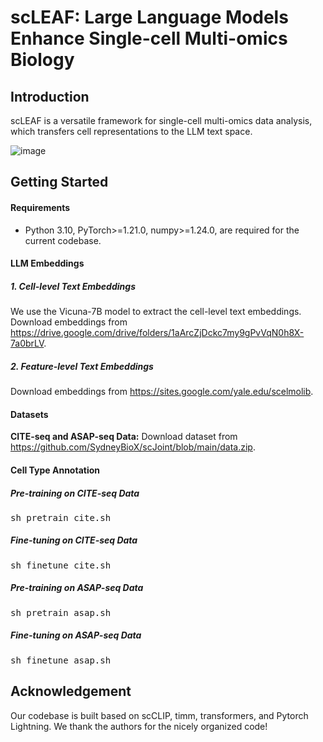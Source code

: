 # scLEAF: Large Language Models Enhance Single-cell Multi-omics Biology

## Introduction
scLEAF is a versatile framework for single-cell multi-omics data analysis, which transfers cell representations to the LLM text space.

![image](https://github.com/zfkarl/scLEAF/blob/master/imgs/framework.png)

## Getting Started
#### Requirements
- Python 3.10, PyTorch>=1.21.0,  numpy>=1.24.0, are required for the current codebase.

#### LLM Embeddings
##### 1. Cell-level Text Embeddings
We use the Vicuna-7B model to extract the cell-level text embeddings. Download embeddings from https://drive.google.com/drive/folders/1aArcZjDckc7my9gPvVqN0h8X-7a0brLV.

##### 2. Feature-level Text Embeddings 
Download embeddings from https://sites.google.com/yale.edu/scelmolib.

#### Datasets
**CITE-seq and ASAP-seq Data:** Download dataset from https://github.com/SydneyBioX/scJoint/blob/main/data.zip.

#### Cell Type Annotation 
##### Pre-training on CITE-seq Data 
<pre>sh pretrain_cite.sh </pre> 

##### Fine-tuning on CITE-seq Data 
<pre>sh finetune_cite.sh </pre> 

##### Pre-training on ASAP-seq Data 
<pre>sh pretrain_asap.sh </pre> 

##### Fine-tuning on ASAP-seq Data 
<pre>sh finetune_asap.sh </pre> 

## Acknowledgement
Our codebase is built based on scCLIP, timm, transformers, and Pytorch Lightning. We thank the authors for the nicely organized code!
